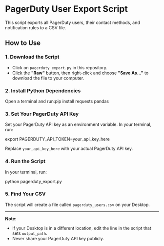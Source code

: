 # PagerDuty User Export Script

This script exports all PagerDuty users, their contact methods, and notification rules to a CSV file.

## How to Use

### 1. Download the Script

- Click on `pagerduty_export.py` in this repository.
- Click the **"Raw"** button, then right-click and choose **"Save As..."** to download the file to your computer.

### 2. Install Python Dependencies

Open a terminal and run:pip install requests pandas


### 3. Set Your PagerDuty API Key

Set your PagerDuty API key as an environment variable. In your terminal, run:

export PAGERDUTY_API_TOKEN=your_api_key_here


Replace `your_api_key_here` with your actual PagerDuty API key.

### 4. Run the Script

In your terminal, run:

python pagerduty_export.py


### 5. Find Your CSV

The script will create a file called `pagerduty_users.csv` on your Desktop.

---

**Note:**  
- If your Desktop is in a different location, edit the line in the script that sets `output_path`.
- Never share your PagerDuty API key publicly.
